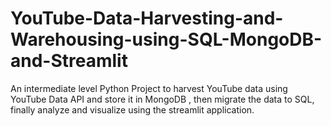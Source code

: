 # YouTube-Data-Harvesting-and-Warehousing-using-SQL-MongoDB-and-Streamlit
An intermediate level Python Project to harvest YouTube data using YouTube Data API and store it in MongoDB , then migrate the data to SQL, finally analyze and visualize using the streamlit application.
